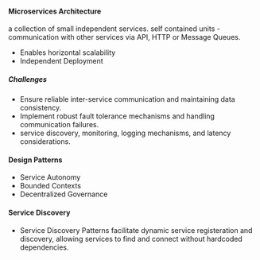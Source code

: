 #### Microservices Architecture 
a collection of small independent services. self contained units - communication with other services via API, HTTP or Message Queues. 

- Enables horizontal scalability 
- Independent Deployment 

##### Challenges 
- Ensure reliable inter-service communication and maintaining data consistency. 
- Implement robust fault tolerance mechanisms and handling communication failures. 
- service discovery, monitoring, logging mechanisms, and latency considerations. 

#### Design Patterns

- Service Autonomy 
- Bounded Contexts 
- Decentralized Governance 

#### Service Discovery 
- Service Discovery Patterns facilitate dynamic service registeration and discovery, allowing services to find and connect without hardcoded dependencies. 
